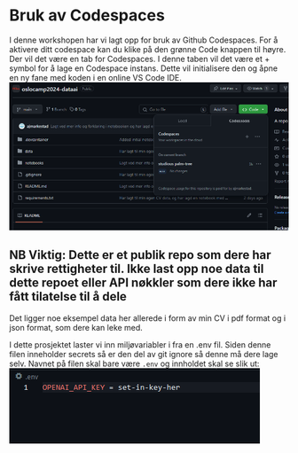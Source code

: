 # Bruk av Codespaces
I denne workshopen har vi lagt opp for bruk av Github Codespaces. For å aktivere ditt codespace kan du klike på den grønne Code knappen til høyre. Der vil det være en tab for Codespaces. I denne taben vil det være et + symbol for å lage en Codespace instans. Dette vil initialisere den og åpne en ny fane med koden i en online VS Code IDE.
![codespaces_button](https://github.com/miles-no/oslocamp2024-dataai/blob/main/img/codespaces_button.png?raw=true)

## NB Viktig: Dette er et publik repo som dere har skrive rettigheter til. Ikke last opp noe data til dette repoet eller API nøkkler som dere ikke har fått tilatelse til å dele

Det ligger noe eksempel data her allerede i form av min CV i pdf format og i json format, som dere kan leke med.

I dette prosjektet laster vi inn miljøvariabler i fra en .env fil. Siden denne filen inneholder secrets så er den del av git ignore så denne må dere lage selv.
Navnet på filen skal bare være `.env` og innholdet skal se slik ut:
![.env](https://github.com/miles-no/oslocamp2024-dataai/blob/main/img/env_eksempel.png?raw=true)